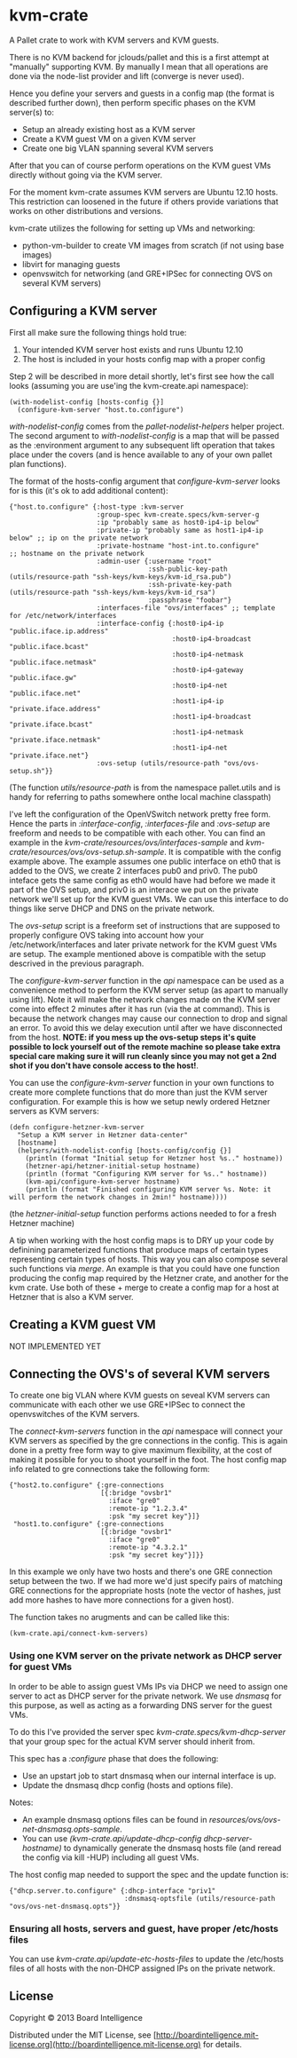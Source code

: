 # kvm-crate

A Pallet crate to work with KVM servers and KVM guests.

There is no KVM backend for jclouds/pallet and this is a first attempt
at "manually" supporting KVM. By manually I mean that all operations
are done via the node-list provider and lift (converge is never used).

Hence you define your servers and guests in a config map (the format is
described further down), then perform specific phases on the KVM server(s) to:
* Setup an already existing host as a KVM server
* Create a KVM guest VM on a given KVM server
* Create one big VLAN spanning several KVM servers

After that you can of course perform operations on the KVM guest VMs
directly without going via the KVM server.

For the moment kvm-crate assumes KVM servers are Ubuntu 12.10 hosts. This
restriction can loosened in the future if others provide variations that
works on other distributions and versions.

kvm-crate utilizes the following for setting up VMs and networking:
* python-vm-builder to create VM images from scratch (if not using base images)
* libvirt for managing guests
* openvswitch for networking (and GRE+IPSec for connecting OVS on several KVM servers)

## Configuring a KVM server

First all make sure the following things hold true:

1. Your intended KVM server host exists and runs Ubuntu 12.10
2. The host is included in your hosts config map with a proper config

Step 2 will be described in more detail shortly, let's first see how
the call looks (assuming you are use'ing the kvm-create.api namespace):

    (with-nodelist-config [hosts-config {}]
      (configure-kvm-server "host.to.configure")

*with-nodelist-config* comes from the *pallet-nodelist-helpers* helper project.
The second argument to *with-nodelist-config* is a map that will be passed as the
:environment argument to any subsequent lift operation that takes place under the
covers (and is hence available to any of your own pallet plan functions).

The format of the hosts-config argument that *configure-kvm-server* looks for is this (it's ok to
add additional content):

    {"host.to.configure" {:host-type :kvm-server
                          :group-spec kvm-create.specs/kvm-server-g
                          :ip "probably same as host0-ip4-ip below"
                          :private-ip "probably same as host1-ip4-ip below" ;; ip on the private network
                          :private-hostname "host-int.to.configure"         ;; hostname on the private network
                          :admin-user {:username "root"
                                       :ssh-public-key-path  (utils/resource-path "ssh-keys/kvm-keys/kvm-id_rsa.pub")
                                       :ssh-private-key-path (utils/resource-path "ssh-keys/kvm-keys/kvm-id_rsa")
                                       :passphrase "foobar"}
                          :interfaces-file "ovs/interfaces" ;; template for /etc/network/interfaces
                          :interface-config {:host0-ip4-ip        "public.iface.ip.address"
                                             :host0-ip4-broadcast "public.iface.bcast"
                                             :host0-ip4-netmask   "public.iface.netmask"
                                             :host0-ip4-gateway   "public.iface.gw"
                                             :host0-ip4-net       "public.iface.net"
                                             :host1-ip4-ip        "private.iface.address"
                                             :host1-ip4-broadcast "private.iface.bcast"
                                             :host1-ip4-netmask   "private.iface.netmask"
                                             :host1-ip4-net       "private.iface.net"}
                          :ovs-setup (utils/resource-path "ovs/ovs-setup.sh"}}

(The function *utils/resource-path* is from the namespace pallet.utils and
is handy for referring to paths somewhere onthe local machine classpath)

I've left the configuration of the OpenVSwitch network pretty free form. Hence
the parts in *:interface-config*, *:interfaces-file* and *:ovs-setup* are freeform
and needs to be compatible with each other. You can find an example in the
*kvm-crate/resources/ovs/interfaces-sample* and *kvm-crate/resources/ovs/ovs-setup.sh-sample*.
It is compatible with the config example above. The example assumes one public interface
on eth0 that is added to the OVS, we create 2 interfaces pub0 and priv0. The pub0
inteface gets the same config as eth0 would have had before we made it part of
the OVS setup, and priv0 is an interace we put on the private network we'll
set up for the KVM guest VMs. We can use this interface to do things like serve
DHCP and DNS on the private network.

The *ovs-setup* script is a freeform set of instructions that are supposed
to properly configure OVS taking into account how your /etc/network/interfaces
and later private network for the KVM guest VMs are setup. The example
mentioned above is compatible with the setup descrived in the previous paragraph.

The *configure-kvm-server* function in the *api* namespace can be used
as a convenience method to perform the KVM server setup (as apart to
manually using lift). Note it will make the network changes made on the
KVM server come into effect 2 minutes after it has run (via the at command).
This is because the network changes may cause our connection to drop and
signal an error. To avoid this we delay execution until after we have
disconnected from the host. **NOTE: if you mess up the ovs-setup steps it's
quite possible to lock yourself out of the remote machine so please take
extra special care making sure it will run cleanly since you may not get
a 2nd shot if you don't have console access to the host!**.

You can use the *configure-kvm-server* function in your own functions to
create more complete functions that do more than just the KVM server
configuration. For example this is how we setup newly ordered Hetzner
servers as KVM servers:

    (defn configure-hetzner-kvm-server
      "Setup a KVM server in Hetzner data-center"
      [hostname]
      (helpers/with-nodelist-config [hosts-config/config {}]
        (println (format "Initial setup for Hetzner host %s.." hostname))
        (hetzner-api/hetzner-initial-setup hostname)
        (println (format "Configuring KVM server for %s.." hostname))
        (kvm-api/configure-kvm-server hostname)
        (println (format "Finished configuring KVM server %s. Note: it will perform the network changes in 2min!" hostname))))

(the *hetzner-initial-setup* function performs actions needed to
for a fresh Hetzner machine)

A tip when working with the host config maps is to DRY up your code by
definining parameterized functions that produce maps of certain types
representing certain types of hosts. This way you can also compose
several such functions via *merge*. An example is that you could have
one function producing the config map required by the Hetzner crate,
and another for the kvm crate. Use both of these + merge to create
a config map for a host at Hetzner that is also a KVM server.

## Creating a KVM guest VM

NOT IMPLEMENTED YET

## Connecting the OVS's of several KVM servers

To create one big VLAN where KVM guests on seveal KVM servers can
communicate with each other we use GRE+IPSec to connect the
openvswitches of the KVM servers.

The *connect-kvm-servers* function in the *api* namespace will
connect your KVM servers as specified by the gre connections in
the config. This is again done in a pretty free form way to
give maximum flexibility, at the cost of making it possible for
you to shoot yourself in the foot. The host config map info related
to gre connections take the following form:

    {"host2.to.configure" {:gre-connections
                           [{:bridge "ovsbr1"
                             :iface "gre0"
                             :remote-ip "1.2.3.4"
                             :psk "my secret key"}]}
     "host1.to.configure" {:gre-connections
                           [{:bridge "ovsbr1"
                             :iface "gre0"
                             :remote-ip "4.3.2.1"
                             :psk "my secret key"}]}}

In this example we only have two hosts and there's one GRE connection
setup between the two. If we had more we'd just specify pairs of
matching GRE connections for the appropriate hosts (note the vector
of hashes, just add more hashes to have more connections for a given
host).

The function takes no arugments and can be called like this:

    (kvm-crate.api/connect-kvm-servers)

### Using one KVM server on the private network as DHCP server for guest VMs

In order to be able to assign guest VMs IPs via DHCP we need to assign one
server to act as DHCP server for the private network. We use *dnsmasq* for
this purpose, as well as acting as a forwarding DNS server for the guest VMs.

To do this I've provided the server spec *kvm-crate.specs/kvm-dhcp-server*
that your group spec for the actual KVM server should inherit from.

This spec has a *:configure* phase that does the following:

* Use an upstart job to start dnsmasq when our internal interface is up.
* Update the dnsmasq dhcp config (hosts and options file).

Notes:

* An example dnsmasq options files can be found in
  *resources/ovs/ovs-net-dnsmasq.opts-sample*.
* You can use *(kvm-crate.api/update-dhcp-config dhcp-server-hostname)* to
  dynamically generate the dnsmasq hosts file (and reread the config via
  kill -HUP) including all guest VMs.

The host config map needed to support the spec and the update function is:

    {"dhcp.server.to.configure" {:dhcp-interface "priv1"
                                 :dnsmasq-optsfile (utils/resource-path "ovs/ovs-net-dnsmasq.opts"}}

### Ensuring all hosts, servers and guest, have proper /etc/hosts files

You can use *kvm-crate.api/update-etc-hosts-files* to update the /etc/hosts files
of all hosts with the non-DHCP assigned IPs on the private network.

## License

Copyright © 2013 Board Intelligence

Distributed under the MIT License, see
[http://boardintelligence.mit-license.org](http://boardintelligence.mit-license.org)
for details.
